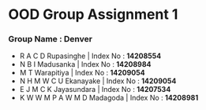 # OOD Group Assignment 1
### Group Name : Denver  
- R A C D Rupasinghe            | Index No : **14208554**
- N B I Madusanka               | Index No : **14208984**
- M T Warapitiya                | Index No : **14209054**
- N H M W C U Ekanayake         | Index No : **14209054**
- E J M C K Jayasundara         | Index No : **14207534**
- K W W M P A W M D Madagoda    | Index No : **14208981**